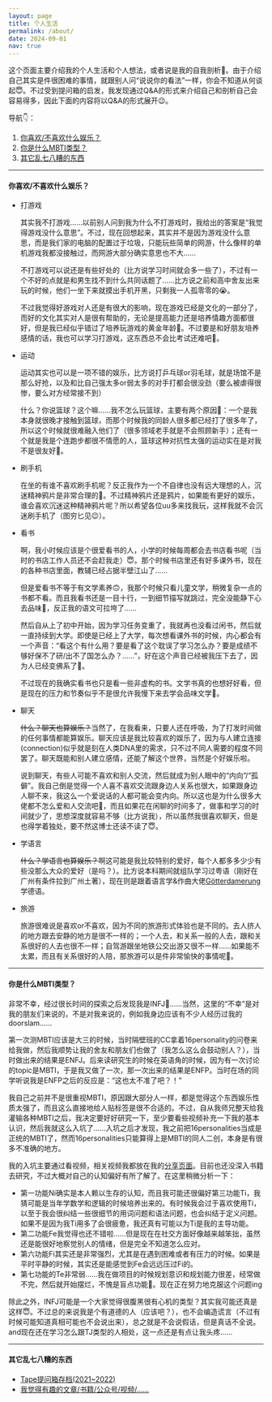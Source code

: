 ```yaml
---
layout: page
title: 个人生活
permalink: /about/
date: 2024-09-01
nav: true
---
```


这个页面主要介绍我的个人生活和个人想法，或者说是我的自我剖析🧐。由于介绍自己其实是件很困难的事情，就跟别人问“说说你的看法”一样，你会不知道从何谈起😇。不过受到提问箱的启发，我发现通过Q&A的形式来介绍自己和剖析自己会容易得多，因此下面的内容将以Q&A的形式展开😉。

导航👇：

1. [你喜欢/不喜欢什么娱乐？](#你喜欢不喜欢什么娱乐)
2. [你是什么MBTI类型？](#你是什么mbti类型)
3. [其它乱七八糟的东西](#其它乱七八糟的东西)

---

#### 你喜欢/不喜欢什么娱乐？

- 打游戏

  其实我不打游戏……以前别人问到我为什么不打游戏时，我给出的答案是“我觉得游戏没什么意思”。不过，现在回想起来，其实并不是因为游戏没什么意思，而是我们家的电脑的配置过于垃圾，只能玩些简单的网游，什么像样的单机游戏我都没接触过，而网游大部分确实意思也不大……

  不打游戏可以说还是有些好处的（比方说学习时间就会多一些了），不过有一个不好的点就是和男生找不到什么共同话题了……比方说之前和高中舍友出来玩的时候，他们一坐下来就摸出手机开黑，只剩我一人孤零零的😭。

  不过我觉得好游戏对人还是有很大的影响，现在游戏已经是文化的一部分了，而好的文化其实对人是很有帮助的，无论是提高能力还是培养情趣方面都很好，但是我已经似乎错过了培养玩游戏的黄金年龄🥺。不过要是和好朋友培养感情的话，我也可以学习打游戏，这东西总不会比考试还难吧🧐。

- 运动

  运动其实也可以是一项不错的娱乐，比方说打乒乓球or羽毛球，就是场馆不是那么好抢，以及和比自己强太多or弱太多的对手打都会很没劲（要么被虐得很惨，要么对方经常接不到）

  什么？你说篮球？这个嘛……我不怎么玩篮球，主要有两个原因🧐：一个是我本身就很晚才接触到篮球，而那个时候我的同龄人很多都已经打了很多年了，所以这个时候就很难融入他们了（很多领域老手就是不会照顾新手）；还有一个就是我是个连跑步都很不情愿的人，篮球这种对抗性太强的运动实在是对我不是很友好🥲。

- 刷手机

  在坐的有谁不喜欢刷手机呢？反正我作为一个不自律也没有远大理想的人，沉迷精神鸦片是非常合理的🥲。不过精神鸦片还是鸦片，如果能有更好的娱乐，谁会喜欢沉迷这种精神鸦片呢？所以希望各位uu多来找我玩，这样我就不会沉迷刷手机了（图穷匕见😉）。

- 看书

  啊，我小时候应该是个很爱看书的人，小学的时候每周都会去书店看书呢（当时的书店工作人员还不会赶我走）😇。那个时候书店里还有好多课外书，现在的各种书店里面，教辅已经占据半壁江山了……

  但是爱看书不等于有文学素养🙃，我那个时候只看儿童文学，稍微复杂一点的书都不看。而且我看书还是一目十行，一到细节描写就跳过，完全没能静下心去品味🥲，反正我的语文可拉垮了……

  然后自从上了初中开始，因为学习任务变重了，我就再也没看过闲书，然后就一直持续到大学。即使是已经上了大学，每次想看课外书的时候，内心都会有一个声音：“看这个有什么用？要是看了这个耽误了学习怎么办？要是成绩不够好保不了研/出不了国怎么办？……”，好在这个声音已经被我压下去了，因为人已经变佛系了🫠。

  不过现在的我确实看书也只是看一些非虚构的书。文学书真的也想好好看，但是现在的压力和节奏似乎不是很允许我慢下来去学会品味文学🥺。

- 聊天

  ~~什么？聊天也算娱乐？~~当然了，在我看来，只要人还在呼吸，为了打发时间做的任何事情都能算娱乐。聊天应该是我比较喜欢的娱乐了，因为与人建立连接(connection)似乎就是刻在人类DNA里的需求，只不过不同人需要的程度不同罢了。聊天既能和别人建立感情，还能了解这个世界，当然是个好娱乐啦。

  说到聊天，有些人可能不喜欢和别人交流，然后就成为别人眼中的“内向”/“孤僻”。我自己倒是觉得一个人喜不喜欢交流跟身边人关系也很大，如果跟身边人聊不来，我这么一个爱说话的人都可能会变内向。所以这也是为什么很多大佬都不怎么爱和人交流吧🙂，而且如果花在闲聊的时间多了，做事和学习的时间就少了，思想深度就容易不够（比方说我），所以虽然我很喜欢聊天，但是也得学着独处，要不然这博士还读不读了😇。

- 学语言

  ~~什么？学语言也算娱乐？~~啊这可能是我比较特别的爱好，每个人都多多少少有些没那么大众的爱好（是吗？）。比方说本科期间就组队学习过粤语（刚好在广州有条件拉到广州土著），现在则是跟着语言学&作曲大佬[Götterdamerung](https://www.zhihu.com/people/wx3d61f0b2908f92a5)学德语。

- 旅游

  旅游很难说是喜欢or不喜欢，因为不同的旅游形式体验也是不同的。去人挤人的地方跟去安静的地方是很不一样的；一个人去，和关系一般的人去，跟和关系很好的人去也很不一样；自驾游跟坐地铁公交出游又很不一样……如果能不太累，而且有关系很好的人陪，那旅游可以是件非常愉快的事情呢🧐。

---

#### 你是什么MBTI类型？

非常不幸，经过很长时间的探索之后发现我是INFJ🫠……当然，这里的“不幸”是对我的朋友们来说的，不是对我来说的，例如我身边应该有不少人经历过我的doorslam……

第一次测MBTI应该是大三的时候，当时隔壁班的CC拿着16personality的问卷来给我做，然后我顺势让我的舍友和朋友们也做了（我怎么这么会鼓动别人？），当时做出来的结果是ENFJ。后来读研究生的时候在英语角的时候，因为有一次讨论的topic是MBTI，于是我又做了一次，那一次出来的结果是ENFP。当时在场的同学听说我是ENFP之后的反应是：“这也太不准了吧？！”

我自己之前并不是很重视MBTI，原因跟大部分人一样，都是觉得这个东西娱乐性质太强了，而且这么直接地给人贴标签是很不合适的。不过，自从我师兄整天给我灌输各种MBTI之后，我决定要好好研究一下，至少要看些视频补充一下我的基本认识，然后我就这么入坑了……入坑之后才发现，我之前把16personalities当成是正统的MBTI了，然而16personalities只能算得上是MBTI的同人二创，本身是有很多不准确的地方。

我的入坑主要通过看视频，相关视频我都放在我的[分享页面](/about/share)。目前也还没深入书籍去研究，不过大概对自己的认知偏好有所了解了。在这里稍微分析一下：

- 第一功能Ni确实是本人赖以生存的认知，而且我可能还很偏好第三功能Ti，我猜可能是当年学数学和逻辑的时候培养出来的。有时候我会过于喜欢使用Ti，以至于我会很纠结一些很细节的用词问题和语法问题，也会纠结于定义问题。如果不是因为我Ti用多了会很疲惫，我还真有可能以为Ti是我的主导功能。
- 第二功能Fe我觉得也还不错啦……但是现在在社交方面好像越来越笨拙，虽然还是能很好地察觉别人的情绪，但是完全不知道怎么应对。
- 第六功能Fi其实还是非常强烈，尤其是在遇到困难或者有压力的时候。如果是平时平静的时候，其实还是能感觉到Fe会远远压过Fi的。
- 第七功能的Te非常弱……我在做项目的时候规划意识和规划能力很差，经常做不完，然后就开始摆烂，不愧是盲点功能🫠。现在正在努力地克服这个问题ing

除此之外，INFJ可能是一个大家觉得很腹黑很有心机的类型？其实我可能还真是这样😇。不过总的来说我是个有道德的人（应该吧？），也不会编造谎言（不过有时候可能知道真相可能也不会说出来），总之就是不会说假话，但是真话不全说。and现在还在学习怎么跟TJ类型的人相处，这一点还是有点让我头疼……


---

#### 其它乱七八糟的东西

- [Tape提问箱存档(2021~2022)](/about/tape)
- [我觉得有趣的文章/书籍/公众号/视频/……](/about/share)